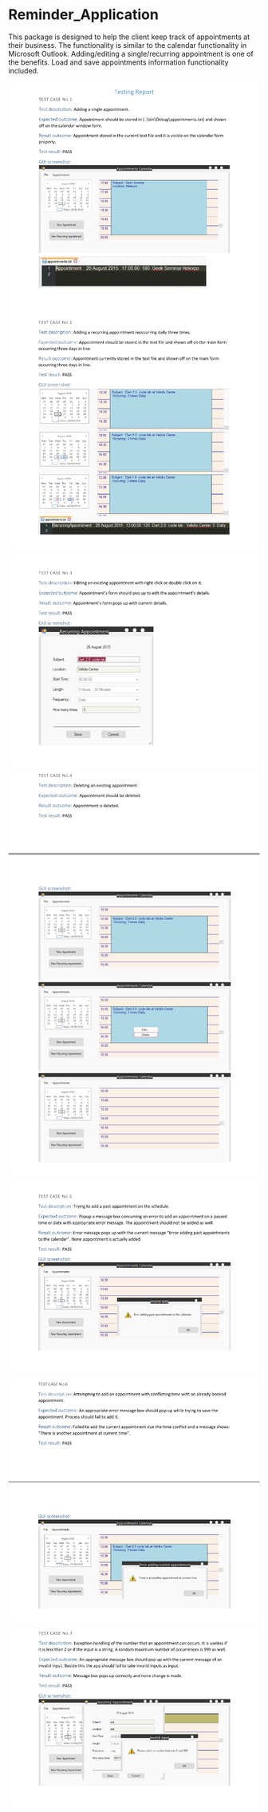 # Reminder_Application


This package is designed to help the client keep track of appointments at their business.
The functionality is similar to the calendar functionality in Microsoft Outlook.
Adding/editing a single/recurring appointment is one of the benefits.
Load and save appointments information functionality included.


![GitHub Logo](/Markdown/1.png)
![GitHub Logo](/Markdown/2.png)
![GitHub Logo](/Markdown/3.png)
![GitHub Logo](/Markdown/4.png)
![GitHub Logo](/Markdown/5.png)
![GitHub Logo](/Markdown/6.png)
![GitHub Logo](/Markdown/7.png)
